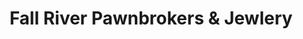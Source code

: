 ---
title: "Fall River Pawnbrokers & Jewlery"
url: /newport/fall-river-pawnbrokers-and-jewlery/
shop: pawnbroker
---